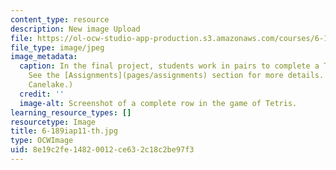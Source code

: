 ```yaml
---
content_type: resource
description: New image Upload
file: https://ol-ocw-studio-app-production.s3.amazonaws.com/courses/6-189-a-gentle-introduction-to-programming-using-python-january-iap-2011/8e19c2fe14820012ce632c18c2be97f3_6-189iap11-th.jpg
file_type: image/jpeg
image_metadata:
  caption: In the final project, students work in pairs to complete a Tetris game.
    See the [Assignments](pages/assignments) section for more details. (Image by Sarina
    Canelake.)
  credit: ''
  image-alt: Screenshot of a complete row in the game of Tetris.
learning_resource_types: []
resourcetype: Image
title: 6-189iap11-th.jpg
type: OCWImage
uid: 8e19c2fe-1482-0012-ce63-2c18c2be97f3
---
```

